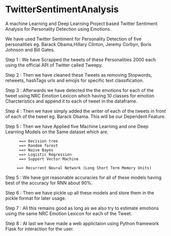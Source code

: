 # TwitterSentimentAnalysis
 A machine Learning and Deep Learning Project based Twitter Sentiment Analysis for Personality Detection using Emotions.
 
 We have used Twitter Sentiment for Personality Detection of five personalities eg. Barack Obama,Hillary Clinton, Jeremy Corbyn, Boris Johnson and Bill Gates.
 
   Step 1 : We have Scrapped the tweets of these Personalities 2000 each using the official API of Twitter called Tweepy.
 
   Step 2 : Then we have cleaned these Tweets as removing Stopwords, retweets, hashTags urls and emojis for specific text classification.
   
  Step 3 : Afterwards we have detected the the emotions for each of the tweet using NRC Emotion Lexicon which having 10 classes for emotion Charcteristics and append it to each of            tweet in the dataframe. 
 
  Step 4 : Then we have simply added the writer of each of the tweets in front of each of the tweet eg. Barack Obama. This will be our Dependent Feature.
 
  Step 5 : Then we have Applied five Machine Learning and one Deep Learning Models on the Same dataset which are.
          
          ==> Decision tree
          ==> Random forest
          ==> Naive Bayes
          ==> Logistic Regression
          ==> Support Vector Machine
         
         ==> Recurrent Neural Network (Long Short Term Memory Units)
         
  Step 5 : We have got reasonable accuracies for all of these models having best of the accuracy for RNN about 90%.
 
  Step 6 : Then we have pickle up all these models and store them in the pickle format for later usage.
 
  Step 7 : All this remains good as long as we also try to estimate emotions using the same NRC Emotion Lexicon  for each of the Tweet.
 
  Step 8 : At last we have made a web applictaion using Python framework Flask for interaction for the user.
 
 
